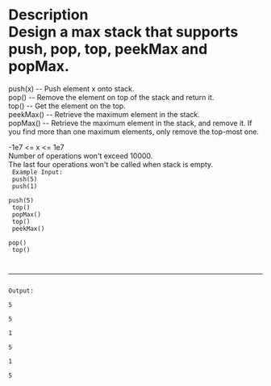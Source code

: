 <h1>Description</br>
Design a max stack that supports push, pop, top, peekMax and popMax.</h1>

push(x) -- Push element x onto stack.</br>
pop() -- Remove the element on top of the stack and return it.</br>
top() -- Get the element on the top.</br>
peekMax() -- Retrieve the maximum element in the stack.</br>
popMax() -- Retrieve the maximum element in the stack, and remove it. If you find more than one maximum elements, only remove the top-most one.</br>


-1e7 <= x <= 1e7 </br>
Number of operations won't exceed 10000.</br>
The last four operations won't be called when stack is empty.</br>
<code>
Example
Input: </br>
push(5)</br>
push(1)</br>
push(5)</br>
top()</br>
popMax()</br>
top()</br>
peekMax()</br>
pop()</br>
top()</br>
<hr> 
Output: </br>
5</br>
5</br>
1</br>
5</br>
1</br>
5</br>
  </code>
